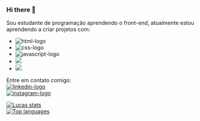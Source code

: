 ### Hi there 👋

Sou estudante de programação aprendendo o front-end, atualmente estou aprendendo a criar projetos com:
- <img src="https://img.shields.io/badge/HTML5-E34F26?style=for-the-badge&logo=html5&logoColor=white" alt="html-logo"/>
- <img src="https://img.shields.io/badge/CSS3-1572B6?style=for-the-badge&logo=css3&logoColor=white" alt="css-logo"/>
- <img src="https://img.shields.io/badge/JavaScript-F7DF1E?style=for-the-badge&logo=javascript&logoColor=black" alt="javascript-logo"/>
- <img src="https://img.shields.io/badge/Node.js-43853D?style=for-the-badge&logo=node.js&logoColor=white"/>
- <img src="https://img.shields.io/badge/React-20232A?style=for-the-badge&logo=react&logoColor=61DAFB"/>

Entre em contato comigo:
<br>
<a href="https://www.linkedin.com/in/lucas-mauricio-dev/" target="_blank">
<img src="https://img.shields.io/badge/LinkedIn-0077B5?style=for-the-badge&logo=linkedin&logoColor=white" alt="linkedin-logo"/>
<br>
<a href="https://www.instagram.com/olucas.mauricio/" target="_blank">
<img src="https://img.shields.io/badge/Instagram-E4405F?style=for-the-badge&logo=instagram&logoColor=white" alt="instagram-logo"/>
</a>

[![Lucas stats](https://github-readme-stats.vercel.app/api?username=Dev-LucasM)](https://github.com/anuraghazra/github-readme-stats)
<br>
[![Top languages](https://github-readme-stats.vercel.app/api/top-langs/?username=Dev-LucasM)](https://github.com/anuraghazra/github-readme-stats)
